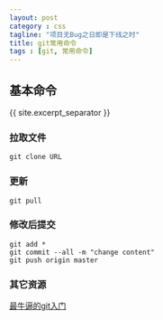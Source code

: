 ```yaml
---
layout: post
category : css
tagline: "项目无Bug之日即是下线之时"
title: git常用命令
tags : [git, 常用命令]
---
```


## 基本命令
{{ site.excerpt_separator }}

### 拉取文件

    git clone URL

### 更新

    git pull

### 修改后提交

    git add *
    git commit --all -m "change content"
    git push origin master

### 其它资源
[最牛逼的git入门](http://rogerdudler.github.io/git-guide/index.zh.html)
